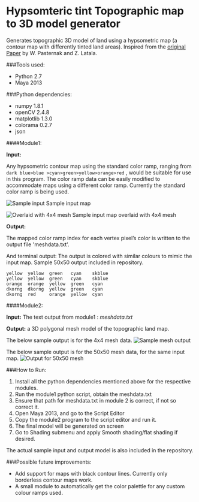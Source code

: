 Hypsomteric tint Topographic map to 3D model generator
===========================================


Generates topographic 3D model of land using a hypsometric map (a contour map with differently tinted land areas). Inspired from the [original Paper](http://www.researchgate.net/publication/27646342_VRML_generator_of_land_features_3D_representation_based_on_a_hypsometric_map) by W. Pasternak and Z. Latala.

###Tools used:
+ Python 2.7
+ Maya 2013

###Python dependencies:
+ numpy 1.8.1
+ openCV 2.4.8
+ matplotlib 1.3.0
+ colorama 0.2.7
+ json

####Module1:

**Input:** 

Any hypsometric contour map using the standard color ramp, ranging from 
`dark blue>blue >cyan>green>yellow>orange>red` , would be suitable for use in this program. The color ramp data can be easily modified to accommodate maps using a different color ramp.
Currently the standard color ramp is being used. 


![Sample input](https://dl.dropboxusercontent.com/u/10667631/Work/f4.png "Sample Input")
Sample input map


![Overlaid with 4x4 mesh](https://dl.dropboxusercontent.com/u/10667631/Work/f4_2.png "Overlaid with 4x4 mesh")
Sample input map overlaid with 4x4 mesh


**Output:**

The mapped color ramp index for each vertex pixel’s color is written to the output file 'meshdata.txt'.

And terminal output: 
The output is colored with similar colours to mimic the input map. Sample 50x50 output included in repository.

	yellow	yellow	green	cyan	skblue
	yellow	yellow	green	cyan	skblue
	orange	orange	yellow	green	cyan
	dkorng	dkorng	yellow	green	cyan
	dkorng	red		orange	yellow	cyan


####Module2:

**Input:**
The text output from module1 : *meshdata.txt*

**Output:**
a 3D polygonal mesh model of the topographic land map.

The below sample output is for the 4x4 mesh data. 
![Sample mesh output](https://dl.dropboxusercontent.com/u/10667631/Work/sample_out.jpg "Sample 4x4 mesh output")

The below sample output is for the 50x50 mesh data, for the same input map.
![Output for 50x50 mesh](https://dl.dropboxusercontent.com/u/10667631/Work/out50x50.png "Output for 50x50 mesh")


###How to Run:

1.	Install all the python dependencies mentioned above for the respective modules.
2.	Run the module1 python script, obtain the meshdata.txt
3.	Ensure that path for meshdata.txt in module 2 is correct, if not so correct it.
4.	Open Maya 2013, and go to the Script Editor
5.	Copy the module2 program to the script editor and run it.
6.	The final model will be generated on screen
7.	Go to Shading submenu and apply Smooth shading/flat shading if desired.

The actual sample input and output model is also included in the repository.


###Possible future improvements:

+	Add support for maps with black contour lines. Currently only borderless contour maps work.
+	A small module to automatically get the color palettle for any custom colour ramps used.
